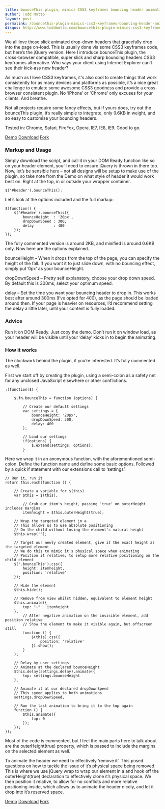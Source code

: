 ```yaml
---
title: bounceThis plugin, mimics CSS3 keyframes bouncing header animations
author: Todd Motto
layout: post
permalink: /bouncethis-plugin-mimics-css3-keyframes-bouncing-header-animations
disqus: http://www.toddmotto.com/bouncethis-plugin-mimics-css3-keyframes-bouncing-header-animations
---
```


We all love those slick animated drop-down headers that gracefully drop into the page on-load. This is usually done via some CSS3 keyframes code, but here’s the jQuery version. Here I introduce bounceThis plugin, the cross-browser compatible, super slick and sharp bouncing headers CSS3 keyframes alternative. Who says your client using Internet Explorer can’t see their kick-ass new header?

As much as I love CSS3 keyframes, it's also cool to create things that work consistently for as many devices and platforms as possible, it’s a nice great challenge to emulate some awesome CSS3 goodness and provide a cross-browser consistent plugin. No ‘iPhone’ or ‘Chrome’ only excuses for your clients. And breathe.

Not all projects require some fancy effects, but if yours does, try out the bounceThis plugin, it’s really simple to integrate, only 0.6KB in weight, and so easy to customise your bouncing headers.

Tested in: Chrome, Safari, FireFox, Opera, IE7, IE8, IE9. Good to go.

<div class="download-box">
	<a href="//www.toddmotto.com/labs/bouncethis" onclick="_gaq.push(['_trackEvent', 'Click', 'Demo bounceThis', 'bounceThis Demo']);">Demo</a>
	<a href="//www.toddmotto.com/labs/bouncethis/bouncethis.zip" onclick="_gaq.push(['_trackEvent', 'Click', 'Download bounceThis', 'bounceThis Download']);">Download</a>
	<a href="//github.com/toddmotto/bounceThis" onclick="_gaq.push(['_trackEvent', 'Click', 'Fork bounceThis', 'bounceThis Fork']);">Fork</a>
</div>

### Markup and Usage

Simply download the script, and call it in your DOM Ready function like so on your header element, you’ll need to ensure jQuery is thrown in there too. Now, let’s be sensible here – not all designs will be setup to make use of the plugin, so take note from the Demo on what style of header it would work best on. Right at the top, in or outside your wrapper container.

    $('#header').bounceThis();

Let’s look at the options included and the full markup:

    
    
    
    $(function() {
    	$('#header').bounceThis({
    		bounceHeight  : '20px',
    		dropDownSpeed : 300,
    		delay         : 400
    	});
    });
    

The fully commented version is around 2KB, and minified is around 0.6KB only. Now here are the options explained.

bounceHeight – When it drops from the top of the page, you can specify the height of the fall. If you want it to just slide down, with no bouncing effect, simply put ’0px’ as your bounceHeight.

dropDownSpeed – Pretty self explanatory, choose your drop down speed. By default this is 300ms, select your optimum speed.

delay – Set the time you want your bouncing header to drop in. This works best after around 300ms (I’ve opted for 400), as the page should be loaded around then. If your page is heavier on resources, I’d recommend setting the delay a little later, until your content is fully loaded.

### Advice

Run it on DOM Ready. Just copy the demo. Don’t run it on window load, as your header will be visible until your ‘delay’ kicks in to begin the animating.

### How it works

The clockwork behind the plugin, if you’re interested. It’s fully commented as well.

First we start off by creating the plugin, using a semi-colon as a safety net for any unclosed JavaScript elsewhere or other conflictions.

    ;(function($) {
    		
    	$.fn.bounceThis = function (options) {
    		
    		// Create our default settings
    		var settings = {
    			bounceHeight: '20px',
    			dropDownSpeed: 300,
    			delay: 400
    		};
    		
    		// Load our settings
    		if(options) {
    			$.extend(settings, options);
    		}

Here we wrap it in an anonymous function, with the aforementioned semi-colon. Define the function name and define some basic options. Followed by a quick if statement with our extensions call to ‘settings’.

    // Run it, run it
    return this.each(function () {
    
    	// Create a variable for $(this)
    	var $this = $(this),
    	
    		// Grab our item's height, passing 'true' on outerHeight includes margins
    		itemheight = $this.outerHeight(true);
    				
    	// Wrap the targeted element in a 
    	// This allows us to use absolute positioning
    	// On the child without losing the element's natural height
    	$this.wrap('');
    	
    	// Target our newly created element, give it the exact height as the targeted element
    	// We do this to mimic it's physical space when animating
    	// Position it relative, to setup more relative positioning on the child element
    	$('.bounceThis').css({
    		height: itemheight,
    		position: 'relative'
    	});
    		
    	// Hide the element
    	$this.hide();
    	
    	// Remove from view whilst hidden, equivalent to element height
    	$this.animate({
    		top: "-"   itemheight
    	},
    		// After negative animation on the invisible element, add position relative
    		// Show the element to make it visible again, but offscreen still
    		function () {
    			$(this).css({
    				position: 'relative'
    			}).show();
    		}
    	);
    		
    	// Delay by user settings
    	// Animate at the declared bounceHeight
    	$this.delay(settings.delay).animate({
    		top: settings.bounceHeight
    	},
    		
    	// Animate it at our declared dropDownSpeed
    	// This speed applies to both animations
    	settings.dropDownSpeed,
    
    	// Run the last animation to bring it to the top again
    	function () {
    		$this.animate({
    			top: 0
    		});
    	});
    });

Most of the code is commented, but I feel the main parts here to talk about are the outerHeight(true) property, which is passed to include the margins on the selected element as well.

To animate the header we need to effectively &#8216;remove it&#8217;. This posed questions on how to tackle the issue of it&#8217;s physical space being removed. This is where we use jQuery wrap to wrap our element in a  and hook off the outerHeight(true) declaration to effectively clone it&#8217;s physical space. We then position it relative, to allow for no conflicts and more relative positioning inside, which allows us to animate the header nicely, and let it drop into it&#8217;s reserved space.
    
<div class="download-box">
	<a href="//www.toddmotto.com/labs/bouncethis" onclick="_gaq.push(['_trackEvent', 'Click', 'Demo bounceThis', 'bounceThis Demo']);">Demo</a>
	<a href="//www.toddmotto.com/labs/bouncethis/bouncethis.zip" onclick="_gaq.push(['_trackEvent', 'Click', 'Download bounceThis', 'bounceThis Download']);">Download</a>
	<a href="//github.com/toddmotto/bounceThis" onclick="_gaq.push(['_trackEvent', 'Click', 'Fork bounceThis', 'bounceThis Fork']);">Fork</a>
</div>
